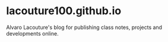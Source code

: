 # lacouture100.github.io
Alvaro Lacouture's blog for publishing class notes, projects and developments online.

